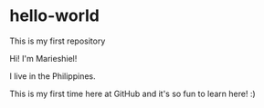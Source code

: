 # hello-world
This is my first repository

Hi! I'm Marieshiel!

I live in the Philippines.

This is my first time here at GitHub and it's so fun to learn here! :)


